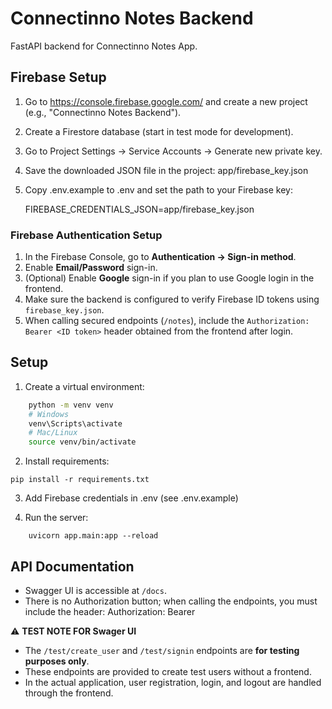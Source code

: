 # Connectinno Notes Backend

FastAPI backend for Connectinno Notes App.

## Firebase Setup

1. Go to https://console.firebase.google.com/ and create a new project (e.g., "Connectinno Notes Backend").
2. Create a Firestore database (start in test mode for development).
3. Go to Project Settings → Service Accounts → Generate new private key.
4. Save the downloaded JSON file in the project: app/firebase_key.json
5. Copy .env.example to .env and set the path to your Firebase key:

   FIREBASE_CREDENTIALS_JSON=app/firebase_key.json

### Firebase Authentication Setup

1. In the Firebase Console, go to **Authentication → Sign-in method**.
2. Enable **Email/Password** sign-in.
3. (Optional) Enable **Google** sign-in if you plan to use Google login in the frontend.
4. Make sure the backend is configured to verify Firebase ID tokens using `firebase_key.json`.
5. When calling secured endpoints (`/notes`), include the `Authorization: Bearer <ID token>` header obtained from the frontend after login.

## Setup

1. Create a virtual environment:
```bash
    python -m venv venv
    # Windows
    venv\Scripts\activate
    # Mac/Linux
    source venv/bin/activate
```
    

2. Install requirements:
```
pip install -r requirements.txt
```

3. Add Firebase credentials in .env (see .env.example)

4. Run the server:
```
    uvicorn app.main:app --reload
```

## API Documentation

- Swagger UI is accessible at `/docs`.
- There is no Authorization button; when calling the endpoints, you must include the header: Authorization: Bearer <ID token>


⚠️ **TEST NOTE FOR Swager UI**

- The `/test/create_user` and `/test/signin` endpoints are **for testing purposes only**.
- These endpoints are provided to create test users without a frontend.
- In the actual application, user registration, login, and logout are handled through the frontend.


